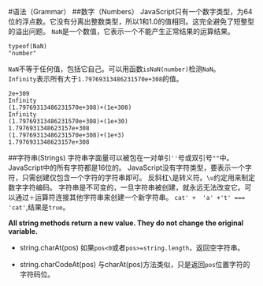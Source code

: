 #语法（Grammar）
##数字（Numbers）
JavaScript只有一个数字类型，为64位的浮点数。它没有分离出整数类型，所以1和1.0的值相同。这完全避免了短整型的溢出问题。
`NaN`是一个数值，它表示一个不能产生正常结果的运算结果。
```
typeof(NaN)
"number"
```
`NaN`不等于任何值，包括它自己。可以用函数`isNaN(number)`检测`NaN`。  
`Infinity`表示所有大于`1.79769313486231570e+308`的值。
```
2e+309
Infinity
(1.79769313486231570e+308)+(1e+300)
Infinity
(1.79769313486231570e+308)+(1e+30)
1.7976931348623157e+308
(1.79769313486231570e+308)+(1e+3)
1.7976931348623157e+308
```

##字符串(Strings)
字符串字面量可以被包在一对单引`''`号或双引号`""`中。JavaScript中的所有字符都是16位的。
JavaScript没有字符类型，要表示一个字符，只需创建仅包含一个字符的字符串即可。
反斜杠`\`是转义符。`\u`约定用来制定数字字符编码。
字符串是不可变的，一旦字符串被创建，就永远无法改变它。可以通过`＋`运算符连接其他字符串来创建一个新字符串。
`cat' +  'a' +'t' === 'cat'`,结果是`true`。

**All string methods return a new value. They do not change the original variable.**

* string.charAt(pos)
如果`pos<0`或者`pos>=string.length`，返回空字符串。

* string.charCodeAt(pos)
与charAt(pos)方法类似，只是返回`pos`位置字符的字符码位。
